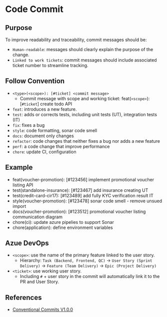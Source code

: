# Code Commit

## Purpose

To improve readability and traceability, commit messages should be:

- `Human-readable`: messages should clearly explain the purpose of the change.
- `Linked to work tickets`: commit messages should include associated ticket number to streamline tracking.

## Follow Convention

- `<type>(<scope>): [#ticket] <commit message>`
    - Commit message with scope and working ticket: feat(`<scope>`): [`#ticket`] create todo API
- `feat`: introduces a new feature.
- `test`: adds or corrects tests, including unit tests (UT), integration tests (IT)
- `fix`: fixes a bug
- `style`: code formatting, sonar code smell
- `docs`: document only changes
- `refactor`: code changes that neither fixes a bug nor adds a new feature
- `perf`: a code change that improve performance
- `chore`: update CI, configuration

## Example

- feat(voucher-promotion): [#123456] implement promotional voucher listing API
- test(standalone-insurance): [#123467] add insurance creating UT
- test(credit-card-cir17): [#123489] add fully KYC verification result IT
- style(voucher-promotion): [#123478] sonar code smell - remove unsued import
- docs(voucher-promotion): [#123512] promotional voucher listing communication diagram
- chore(ci): update azure pipelies to support Sonar
- chore(application): define environment variables


## Azue DevOps

- `<scope>`:  use the name of the primary feature linked to the user story.
    - Hierarchy: `Task (Backend, Frontend, QC)` -> `User Story (Sprint Delivery)` -> `Feature (Team Delivery)` -> `Epic (Project Delivery)`
- `<ticket>`: use working user story. 
    - Including `#` + user story in the commit will automatically link it to the PR and User Story.

## References

- [Conventional Commits V1.0.0](https://www.conventionalcommits.org/en/v1.0.0/)